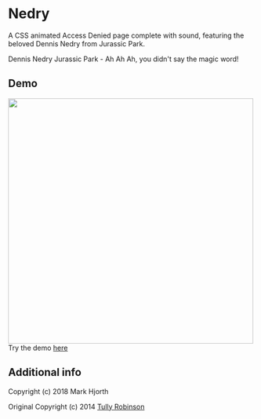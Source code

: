 # Nedry
A CSS animated Access Denied page complete with sound, featuring the beloved Dennis Nedry from Jurassic Park.

Dennis Nedry Jurassic Park - Ah Ah Ah, you didn't say the magic word!

## Demo
<a href="https://markhjorth.github.io/nedry/">
  <img width="500" src="https://github.com/dropout54/nedry-default-volume/blob/master/nedr-screenshot.png?raw=true">
</a>
</br>
Try the demo <a href="https://dropout54.github.io/nedry-default-volume/">here</a>

## Additional info
Copyright (c) 2018 Mark Hjorth

Original Copyright (c) 2014 [Tully Robinson](https://github.com/tojrobinson/jurassicsystems.com)
